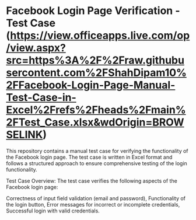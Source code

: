 # Facebook Login Page Verification - Test Case (https://view.officeapps.live.com/op/view.aspx?src=https%3A%2F%2Fraw.githubusercontent.com%2FShahDipam10%2FFacebook-Login-Page-Manual-Test-Case-in-Excel%2Frefs%2Fheads%2Fmain%2FTest_Case.xlsx&wdOrigin=BROWSELINK)
This repository contains a manual test case for verifying the functionality of the Facebook login page. The test case is written in Excel format and follows a structured approach to ensure comprehensive testing of the login functionality.

Test Case Overview:
The test case verifies the following aspects of the Facebook login page:

Correctness of input field validation (email and password), 
Functionality of the login button, 
Error messages for incorrect or incomplete credentials, 
Successful login with valid credentials.
